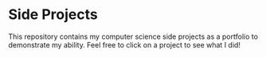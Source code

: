 # Side Projects
This repository contains my computer science side projects as a portfolio to demonstrate my ability. Feel free to click on a project to see what I did!
